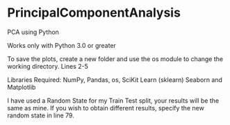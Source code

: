 # PrincipalComponentAnalysis
PCA using Python

Works only with Python 3.0 or greater

To save the plots, create a new folder and use the os module to change the working directory. Lines 2-5

Libraries Required: NumPy, Pandas, os, SciKit Learn (sklearn) Seaborn and Matplotlib

I have used a Random State for my Train Test split, your results will be the same as mine. If you wish to obtain different results, specify the new random state in line 79.
